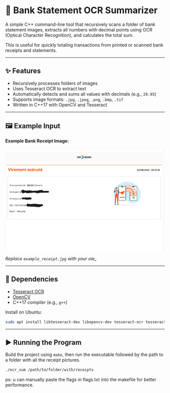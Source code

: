 # 🧾 Bank Statement OCR Summarizer

A simple C++ command-line tool that recursively scans a folder of bank statement images, extracts all numbers with decimal points using OCR (Optical Character Recognition), and calculates the total sum.

This is useful for quickly totaling transactions from printed or scanned bank receipts and statements.

---

## ✨ Features

- Recursively processes folders of images
- Uses Tesseract OCR to extract text
- Automatically detects and sums all values with decimals (e.g., `29.95`)
- Supports image formats: `.jpg`, `.jpeg`, `.png`, `.bmp`, `.tif`
- Written in C++17 with OpenCV and Tesseract

---


## 🖼️ Example Input

**Example Bank Receipt Image:**

![Example Bank Receipt](receipt.png)

*Replace `example_receipt.jpg` with your ow_*

---

## 🧰 Dependencies

- [Tesseract OCR](https://github.com/tesseract-ocr/tesseract)
- [OpenCV](https://opencv.org/)
- C++17 compiler (e.g., `g++`)

Install on Ubuntu:

```bash
sudo apt install libtesseract-dev libopencv-dev tesseract-ocr tesseract-ocr-eng
```

---


## ▶️ Running the Program

Build the project using `make`, then run the executable followed by the path to a folder with all the receipt pictures.

```bash
./ocr_sum /path/to/folder/with/receipts
```

ps: u can manually paste the flags in flags.txt into the makefile for better performance.
